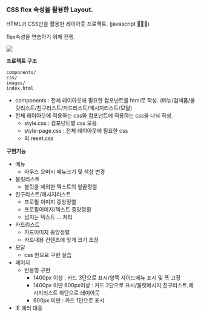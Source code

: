 ### CSS flex 속성을 활용한 Layout.

HTML과 CSS만을 활용한 레이아웃 프로젝트. (javascript 🙅🏻‍♂️)

flex속성을 연습하기 위해 진행.

![](/Users/jngmnghn/Documents/Study/Inflearn/css/flex/flex-grid-intro.png)

**프로젝트 구조**

```
components/
css/
images/
index.html
```

- components : 전체 레이아웃에 필요한 컴포넌트를 html로 작성. (메뉴/검색폼/불릿리스트/친구리스트/카드리스트/메시지리스트/모달)
- 전체 레이아웃에 적용하는 css와 컴포넌트에 적용하는 css을 나눠 작성.
    - style.css : 컴포넌트별 css 모음
    - style-page.css : 전체 레이아웃에 필요한 css
    - 외 reset.css

**구현기능**

- 메뉴 
    - 마우스 오버시 메뉴크기 및 색상 변경
- 불릿리스트
    - 불릿을 제외한 텍스트의 앞끝정렬
- 친구리스트/메시지리스트
    - 프로필 이미지 중앙정렬
    - 프로필이미지/텍스트 중앙정렬
    - 넘치는 텍스트 … 처리
- 카드리스트
    - 카드이미지 중앙정렬
    - 카드내용 컨텐츠에 맞게 크기 조정
- 모달
    - css 만으로 구현 실습
- 페이지
    - 반응형 구현
        - 1400px 이상 : 카드 3단으로 표시/양쪽 사이드메뉴 표시 및 폭 고정
        - 1400px 미만 600px이상 : 카드 2단으로 표시/불릿메시지,친구리스트,메시지리스트 하단으로 레이아웃
        - 600px 미만 : 카드 1단으로 표시
- IE 에러 대응